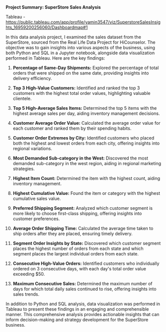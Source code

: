 **Project Summary: SuperStore Sales Analysis**

Tableau - https://public.tableau.com/app/profile/yamin3547/viz/SuperstoreSalesInsights_16959200256060/Dashboardmap#1

In this data analysis project, I examined the sales dataset from the SuperStore, sourced from the Real Life Data Project for HiCounselor. The objective was to gain insights into various aspects of the business, using both Python and SQL in a Jupyter notebook, alongside data visualization performed in Tableau. Here are the key findings:

1. **Percentage of Same-Day Shipments:** Explored the percentage of total orders that were shipped on the same date, providing insights into delivery efficiency.

2. **Top 3 High-Value Customers:** Identified and ranked the top 3 customers with the highest total order values, highlighting valuable clientele.

3. **Top 5 High-Average Sales Items:** Determined the top 5 items with the highest average sales per day, aiding inventory management decisions.

4. **Customer Average Order Value:** Calculated the average order value for each customer and ranked them by their spending habits.

5. **Customer Order Extremes by City:** Identified customers who placed both the highest and lowest orders from each city, offering insights into regional variations.

6. **Most Demanded Sub-category in the West:** Discovered the most demanded sub-category in the west region, aiding in regional marketing strategies.

7. **Highest Item Count:** Determined the item with the highest count, aiding inventory management.

8. **Highest Cumulative Value:** Found the item or category with the highest cumulative sales value.

9. **Preferred Shipping Segment:** Analyzed which customer segment is more likely to choose first-class shipping, offering insights into customer preferences.

10. **Average Order Shipping Time:** Calculated the average time taken to ship orders after they are placed, ensuring timely delivery.

11. **Segment Order Insights by State:** Discovered which customer segment places the highest number of orders from each state and which segment places the largest individual orders from each state.

12. **Consecutive High-Value Orders:** Identified customers who individually ordered on 3 consecutive days, with each day's total order value exceeding $50.

13. **Maximum Consecutive Sales:** Determined the maximum number of days for which total daily sales continued to rise, offering insights into sales trends.

In addition to Python and SQL analysis, data visualization was performed in Tableau to present these findings in an engaging and comprehensible manner. This comprehensive analysis provides actionable insights that can inform decision-making and strategy development for the SuperStore business.
